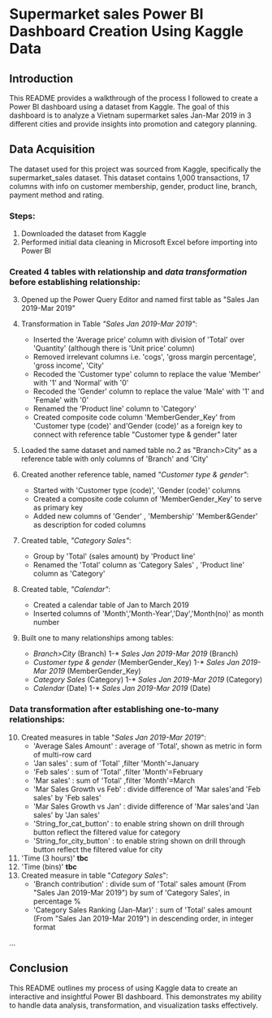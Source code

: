 # Supermarket sales Power BI Dashboard Creation Using Kaggle Data

## Introduction
This README provides a walkthrough of the process I followed to create a Power BI dashboard using a dataset from Kaggle. The goal of this dashboard is to analyze a Vietnam supermarket sales Jan-Mar 2019 in 3 different cities and provide insights into promotion and category planning. 

## Data Acquisition
The dataset used for this project was sourced from Kaggle, specifically the supermarket_sales dataset. This dataset contains 1,000 transactions, 17 columns with info on customer membership, gender, product line, branch, payment method and rating. 

### Steps:
1. Downloaded the dataset from Kaggle
2. Performed initial data cleaning in Microsoft Excel before importing into Power BI
### Created 4 tables with relationship and _data transformation_ before establishing relationship:
3. Opened up the Power Query Editor and named first table as "Sales Jan 2019-Mar 2019"
   
4. Transformation in Table _"Sales Jan 2019-Mar 2019"_:
    - Inserted the 'Average price' column with division of 'Total' over 'Quantity' (although there is 'Unit price' column)
    - Removed irrelevant columns i.e. 'cogs', 'gross margin percentage', 'gross income', 'City'
    - Recoded the 'Customer type' column to replace the value 'Member' with '1' and 'Normal' with '0'
    - Recoded the 'Gender' column to replace the value 'Male' with '1' and 'Female' with '0'
    - Renamed the 'Product line' column to 'Category'
    - Created composite code column 'MemberGender_Key' from 'Customer type (code)' and'Gender (code)' as a foreign key to connect with reference table "Customer type & gender" 
      later
      
5. Loaded the same dataset and named table no.2 as "Branch>City" as a reference table with only columns of 'Branch' and 'City'

6. Created another reference table, named _"Customer type & gender"_:
    - Started with 'Customer type (code)', 'Gender (code)' columns
    - Created a composite code column of 'MemberGender_Key' to serve as primary key
    - Added new columns of 'Gender' , 'Membership' 'Member&Gender' as description for coded columns

7. Created table, _"Category Sales"_:
    - Group by 'Total' (sales amount) by 'Product line'
    - Renamed the 'Total' column as 'Category Sales' , 'Product line' column as 'Category'

8. Created table, _"Calendar"_:
    - Created a calendar table of Jan to March 2019
    - Inserted columns of 'Month','Month-Year','Day','Month(no)' as month number
      
9. Built one to many relationships among tables:
    - _Branch>City_ (Branch) 1-* _Sales Jan 2019-Mar 2019_ (Branch)
    - _Customer type & gender_ (MemberGender_Key) 1-* _Sales Jan 2019-Mar 2019_ (MemberGender_Key)
    - _Category Sales_ (Category) 1-* _Sales Jan 2019-Mar 2019_ (Category)
    - _Calendar_ (Date) 1-* _Sales Jan 2019-Mar 2019_ (Date)
      
### Data transformation after establishing one-to-many relationships: 
10. Created measures in table "_Sales Jan 2019-Mar 2019_":
    - 'Average Sales Amount' : average of 'Total', shown as metric in form of multi-row card
    - 'Jan sales' : sum of 'Total' ,filter 'Month'=January
    - 'Feb sales' : sum of 'Total' ,filter 'Month'=February
    - 'Mar sales' : sum of 'Total' ,filter 'Month'=March
    - 'Mar Sales Growth vs Feb' : divide difference of 'Mar sales'and 'Feb sales' by 'Feb sales'
    - 'Mar Sales Growth vs Jan' : divide difference of 'Mar sales'and 'Jan sales' by 'Jan sales'
    - 'String_for_cat_button' : to enable string shown on drill through button reflect the filtered value for category
    - 'String_for_city_button' : to enable string shown on drill through button reflect the filtered value for city 
11. 'Time (3 hours)' **tbc**
12. 'Time (bins)' **tbc**
11. Created measure in table "_Category Sales_":
    - 'Branch contribution' : divide sum of 'Total' sales amount (From "Sales Jan 2019-Mar 2019") by sum of 'Category Sales', in percentage %
    - 'Category Sales Ranking (Jan-Mar)' : sum of 'Total' sales amount (From "Sales Jan 2019-Mar 2019") in descending order, in integer format



    


...

## Conclusion
This README outlines my process of using Kaggle data to create an interactive and insightful Power BI dashboard. This demonstrates my ability to handle data analysis, transformation, and visualization tasks effectively.
